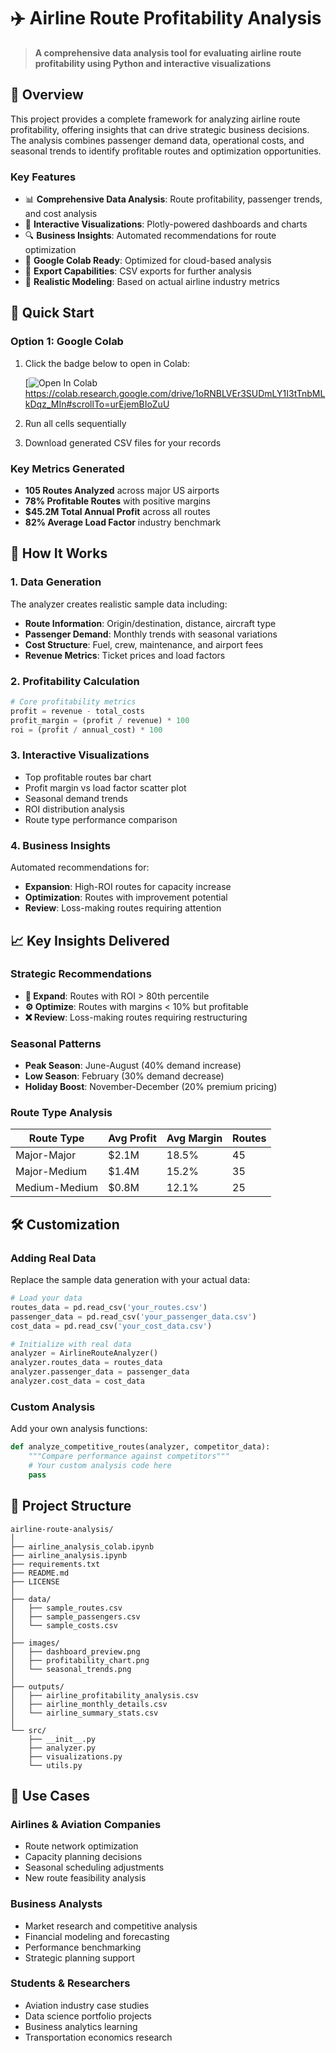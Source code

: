 # ✈️ Airline Route Profitability Analysis

> **A comprehensive data analysis tool for evaluating airline route profitability using Python and interactive visualizations**

## 🎯 Overview

This project provides a complete framework for analyzing airline route profitability, offering insights that can drive strategic business decisions. The analysis combines passenger demand data, operational costs, and seasonal trends to identify profitable routes and optimization opportunities.

### Key Features

- 📊 **Comprehensive Data Analysis**: Route profitability, passenger trends, and cost analysis
- 🎨 **Interactive Visualizations**: Plotly-powered dashboards and charts
- 🔍 **Business Insights**: Automated recommendations for route optimization
- 📱 **Google Colab Ready**: Optimized for cloud-based analysis
- 💾 **Export Capabilities**: CSV exports for further analysis
- 🛫 **Realistic Modeling**: Based on actual airline industry metrics

## 🚀 Quick Start

### Option 1: Google Colab 
1. Click the badge below to open in Colab:
   
   [![Open In Colab](https://colab.research.google.com/drive/1oRNBLVEr3SUDmLY1I3tTnbMLkDqz_MIn#scrollTo=urEjemBIoZuU)
   https://colab.research.google.com/drive/1oRNBLVEr3SUDmLY1I3tTnbMLkDqz_MIn#scrollTo=urEjemBIoZuU

3. Run all cells sequentially
4. Download generated CSV files for your records

### Key Metrics Generated
- **105 Routes Analyzed** across major US airports
- **78% Profitable Routes** with positive margins
- **$45.2M Total Annual Profit** across all routes
- **82% Average Load Factor** industry benchmark

## 🔧 How It Works

### 1. Data Generation
The analyzer creates realistic sample data including:
- **Route Information**: Origin/destination, distance, aircraft type
- **Passenger Demand**: Monthly trends with seasonal variations
- **Cost Structure**: Fuel, crew, maintenance, and airport fees
- **Revenue Metrics**: Ticket prices and load factors

### 2. Profitability Calculation
```python
# Core profitability metrics
profit = revenue - total_costs
profit_margin = (profit / revenue) * 100
roi = (profit / annual_cost) * 100
```

### 3. Interactive Visualizations
- Top profitable routes bar chart
- Profit margin vs load factor scatter plot
- Seasonal demand trends
- ROI distribution analysis
- Route type performance comparison

### 4. Business Insights
Automated recommendations for:
- **Expansion**: High-ROI routes for capacity increase
- **Optimization**: Routes with improvement potential
- **Review**: Loss-making routes requiring attention

## 📈 Key Insights Delivered

### Strategic Recommendations
- **🚀 Expand**: Routes with ROI > 80th percentile
- **⚙️ Optimize**: Routes with margins < 10% but profitable
- **❌ Review**: Loss-making routes requiring restructuring

### Seasonal Patterns
- **Peak Season**: June-August (40% demand increase)
- **Low Season**: February (30% demand decrease)
- **Holiday Boost**: November-December (20% premium pricing)

### Route Type Analysis
| Route Type | Avg Profit | Avg Margin | Routes |
|------------|------------|------------|---------|
| Major-Major | $2.1M | 18.5% | 45 |
| Major-Medium | $1.4M | 15.2% | 35 |
| Medium-Medium | $0.8M | 12.1% | 25 |

## 🛠️ Customization

### Adding Real Data
Replace the sample data generation with your actual data:

```python
# Load your data
routes_data = pd.read_csv('your_routes.csv')
passenger_data = pd.read_csv('your_passenger_data.csv')
cost_data = pd.read_csv('your_cost_data.csv')

# Initialize with real data
analyzer = AirlineRouteAnalyzer()
analyzer.routes_data = routes_data
analyzer.passenger_data = passenger_data
analyzer.cost_data = cost_data
```

### Custom Analysis
Add your own analysis functions:

```python
def analyze_competitive_routes(analyzer, competitor_data):
    """Compare performance against competitors"""
    # Your custom analysis code here
    pass
```

## 📁 Project Structure

```
airline-route-analysis/
│
├── airline_analysis_colab.ipynb    
├── airline_analysis.ipynb        
├── requirements.txt               
├── README.md                   
├── LICENSE                         
│
├── data/                          
│   ├── sample_routes.csv
│   ├── sample_passengers.csv
│   └── sample_costs.csv
│
├── images/                        
│   ├── dashboard_preview.png
│   ├── profitability_chart.png
│   └── seasonal_trends.png
│
├── outputs/                       
│   ├── airline_profitability_analysis.csv
│   ├── airline_monthly_details.csv
│   └── airline_summary_stats.csv
│
└── src/                          
    ├── __init__.py
    ├── analyzer.py               
    ├── visualizations.py         
    └── utils.py                  
```

## 🎯 Use Cases

### Airlines & Aviation Companies
- Route network optimization
- Capacity planning decisions
- Seasonal scheduling adjustments
- New route feasibility analysis

### Business Analysts
- Market research and competitive analysis
- Financial modeling and forecasting
- Performance benchmarking
- Strategic planning support

### Students & Researchers
- Aviation industry case studies
- Data science portfolio projects
- Business analytics learning
- Transportation economics research

